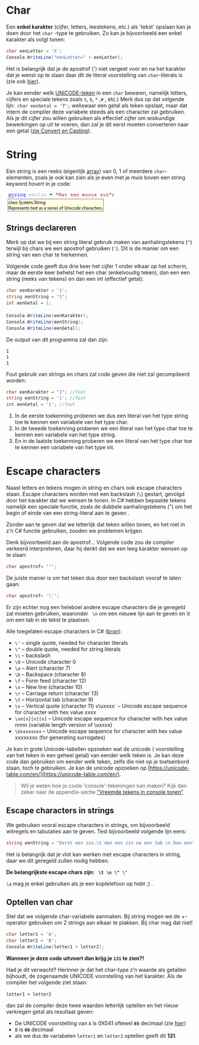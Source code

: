 # Char
Een **enkel karakter** (cijfer, letters, leestekens, etc.) als 'tekst' opslaan kan je doen door het `char` -type te gebruiken. Zo kan je bijvoorbeeld een enkel karakter als volgt tonen:

```csharp
char eenLetter = 'X';
Console.WriteLine("eenLetter=" + eenLetter);
```

Het is belangrijk dat je de apostrof (') niet vergeet voor en na het karakter dat je wenst op te slaan daar dit de literal voorstelling van `char`-literals is (zie ook [hier](../1_csharpbasics/1_datatypes.md)).

Je kan eender welk [UNICODE-teken](https://en.wikipedia.org/wiki/Unicode) in een `char` bewaren, namelijk letters, cijfers en speciale tekens zoals `%`, `$`, `*` ,`#` , etc.) Merk dus op dat volgende lijn:``
char eenGetal = '7';`` weliswaar een getal als teken opslaat, maar dat intern de compiler deze variabele steeds als een character zal gebruiken. Als je dit cijfer zou willen gebruiken als effectief cijfer om wiskundige bewerkingen op uit te voeren, dan zal je dit eerst moeten converteren naar een getal ([zie Convert en Casting](../3_data/4_converteren_casting.md)).


# String
Een string is een reeks (eigenlijk [array](../7_arrays/1_ArraysBasics.md)) van 0, 1 of meerdere `char`-elementen, zoals je ook kan zien als je even met je muis boven een string keyword *hovert* in je code:

![](../assets/1_csharpbasics/stringenchars.png)

## Strings declareren
Merk op dat we bij een string literal gebruik maken van aanhalingstekens (`"`) terwijl bij chars we een apostrof gebruiken (`'`). Dit is de manier om een string van een char te herkennen.

Volgende code geeft dus drie keer het cijfer 1 onder elkaar op het scherm, maar de eerste keer behelst het een char (enkelvoudig teken), dan een een string (reeks van tekens) en dan een int (effectief getal):

```csharp
char eenKarakter = '1'; 
string eenString = "1"; 
int eenGetal = 1;
 
Console.WriteLine(eenKarakter);
Console.WriteLine(eenString);
Console.WriteLine(eenGetal);
```
De output van dit programma zal dan zijn:
```
1
1
1
```


Fout gebruik van strings en chars zal code geven die niet zal gecompileerd worden:

```csharp
char eenKarakter = "1"; //fout
string eenString = '1'; //fout
int eenGetal = '1'; //fout
```

1. In de eerste toekenning proberen we dus een literal van het type string toe te kennen een variabele van het type char.
2. In de tweede toekenning proberen we een literal van het type char toe te kennen een variabele van het type string.
3. En in de laatste toekenning proberen we een literal van het type char toe te kennen een variabele van het type int.

# Escape characters
Naast letters en tekens mogen in string en chars ook escape characters staan. Escape characters worden met een backslash (`\`) gestart, gevolgd door het karakter dat we wensen te tonen. In C# hebben bepaalde tekens namelijk een speciale functie, zoals de dubbele aanhalingstekens (") om het begin of einde van een string-literal aan te geven .

Zonder aan te geven dat we letterlijk dat teken willen tonen, en het niet in z’n C# functie gebruiken, zouden we problemen krijgen.

Denk bijvoorbeeld aan de apostrof…
Volgende code zou de compiler verkeerd interpreteren, daar hij denkt dat we een leeg karakter wensen op te slaan:

```csharp
char apostrof= ''';
```
De juiste manier is om het teken dus door een backslash vooraf te laten gaan:

```csharp
char apostrof= '\'';
```
Er zijn echter nog een heleboel andere escape characters die je geregeld zal moeten gebruiken, waaronder `` \n``  om een nieuwe lijn aan te geven en \t om een tab in de tekst te plaatsen.

Alle toegelaten escape characters in C# ([bron](https://blogs.msdn.microsoft.com/csharpfaq/2004/03/12/what-character-escape-sequences-are-available/)):
* `\'` – single quote, needed for character literals
* `\"` – double quote, needed for string literals
* `\\` – backslash
* `\0` – Unicode character 0
* `\a` – Alert (character 7)
* `\b` – Backspace (character 8)
* `\f` – Form feed (character 12)
* `\n` – New line (character 10)
* `\r` – Carriage return (character 13)
* `\t` – Horizontal tab (character 9)
* `\v` – Vertical quote (character 11)
v\uxxxx` – Unicode escape sequence for character with hex value xxxx
* `\xn[n][n][n]` – Unicode escape sequence for character with hex value nnnn (variable length version of \uxxxx)
* `\Uxxxxxxxx` – Unicode escape sequence for character with hex value xxxxxxxx (for generating surrogates)

Je kan in grote Unicode-tabellen opzoeken wat de unicode ( voorstelling van het teken in een geheel getal) van eender welk teken is. Je kan deze code dan gebruiken om eender welk teken, zelfs die niet op je toetsenbord staan, toch te gebruiken. Je kan de unicode opzoeken op [https://unicode-table.com/en/](https://unicode-table.com/en/).

> Wil je weten hoe je coole 'console'-tekeningen kan maken? Kijk dan zeker naar de appendix-sectie  ["Vreemde tekens in console tonen"](../B_appendix/prostuff.md).


## Escape characters in strings

We gebruiken vooral escape characters in strings, om bijvoorbeeld witregels en tabulaties aan te geven. Test bijvoorbeeld volgende lijn eens:

```csharp
string eenString = "Eerst een zin.\t dan een zin na een tab \n Dan eentje op een nieuwe regel";
```
Het is belangrijk dat je vlot kan werken met escape characters in string, daar we dit geregeld zullen nodig hebben.

**De belangrijkste escape chars zijn: `` \t \n \" \'``**

``\a`` mag je enkel gebruiken als je een koptelefoon op hebt ;) .

## Optellen van char 
Stel dat we volgende char-variabele aanmaken. Bij string mogen we de +-operator gebruiken om 2 strings aan elkaar te plakken. Bij char mag dat niet!

```csharp
char letter1 = 'A';
char letter2 = 'B';
Console.WriteLine(letter1 + letter2);
```
**Wanneer je deze code uitvoert dan krijg je `131` te zien?!**

Had je dit verwacht? Herinner je  dat het char-type z’n waarde als getallen bijhoudt, de zogenaamde UNICODE voorstelling van het karakter. Als de compiler het volgende ziet staan:

``letter1 + letter2`` 

dan zal de compiler deze twee waarden letterlijk optellen en het nieuw verkregen getal als resultaat geven:

* De UNICODE voorstelling van `A` is 0X041 oftewel **`65`** decimaal (zie [hier](https://unicode-table.com/en/#0041))
* `B` is **`66`** decimaal
* als we dus de variabelen ``letter1`` en ``letter2`` optellen geeft dit **131**.
